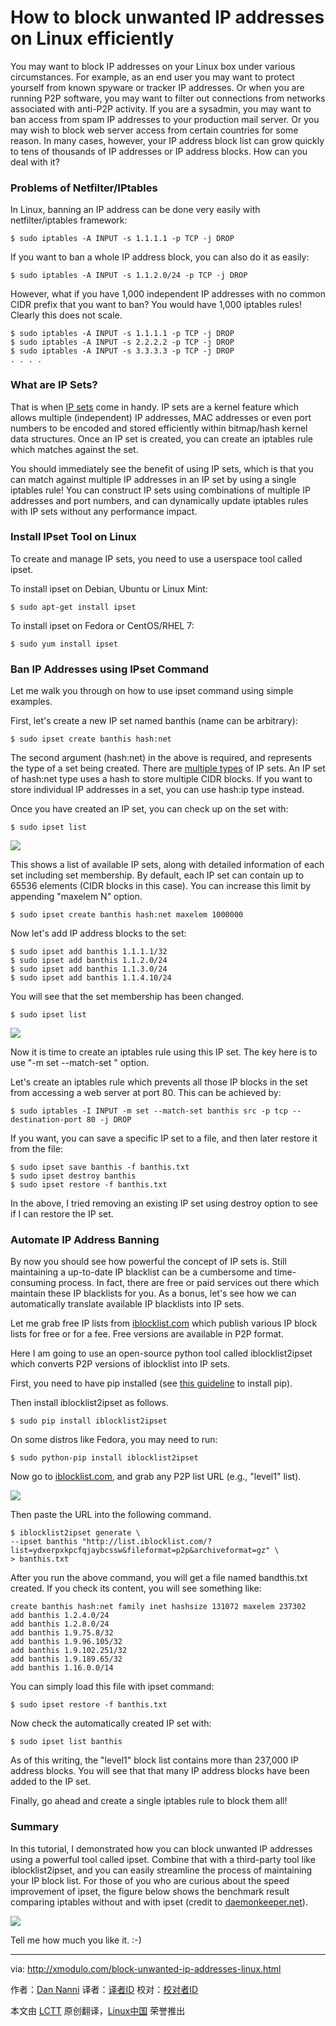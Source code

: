 How to block unwanted IP addresses on Linux efficiently
================================================================================
You may want to block IP addresses on your Linux box under various circumstances. For example, as an end user you may want to protect yourself from known spyware or tracker IP addresses. Or when you are running P2P software, you may want to filter out connections from networks associated with anti-P2P activity. If you are a sysadmin, you may want to ban access from spam IP addresses to your production mail server. Or you may wish to block web server access from certain countries for some reason. In many cases, however, your IP address block list can grow quickly to tens of thousands of IP addresses or IP address blocks. How can you deal with it?

### Problems of Netfilter/IPtables ###

In Linux, banning an IP address can be done very easily with netfilter/iptables framework:

    $ sudo iptables -A INPUT -s 1.1.1.1 -p TCP -j DROP 

If you want to ban a whole IP address block, you can also do it as easily:

    $ sudo iptables -A INPUT -s 1.1.2.0/24 -p TCP -j DROP 

However, what if you have 1,000 independent IP addresses with no common CIDR prefix that you want to ban? You would have 1,000 iptables rules! Clearly this does not scale.

    $ sudo iptables -A INPUT -s 1.1.1.1 -p TCP -j DROP
    $ sudo iptables -A INPUT -s 2.2.2.2 -p TCP -j DROP
    $ sudo iptables -A INPUT -s 3.3.3.3 -p TCP -j DROP
    . . . . 

### What are IP Sets? ###

That is when [IP sets][1] come in handy. IP sets are a kernel feature which allows multiple (independent) IP addresses, MAC addresses or even port numbers to be encoded and stored efficiently within bitmap/hash kernel data structures. Once an IP set is created, you can create an iptables rule which matches against the set.

You should immediately see the benefit of using IP sets, which is that you can match against multiple IP addresses in an IP set by using a single iptables rule! You can construct IP sets using combinations of multiple IP addresses and port numbers, and can dynamically update iptables rules with IP sets without any performance impact.

### Install IPset Tool on Linux ###

To create and manage IP sets, you need to use a userspace tool called ipset.

To install ipset on Debian, Ubuntu or Linux Mint:

    $ sudo apt-get install ipset

To install ipset on Fedora or CentOS/RHEL 7:

    $ sudo yum install ipset 

### Ban IP Addresses using IPset Command ###

Let me walk you through on how to use ipset command using simple examples.

First, let's create a new IP set named banthis (name can be arbitrary):

    $ sudo ipset create banthis hash:net

The second argument (hash:net) in the above is required, and represents the type of a set being created. There are [multiple types][2] of IP sets. An IP set of hash:net type uses a hash to store multiple CIDR blocks. If you want to store individual IP addresses in a set, you can use hash:ip type instead.

Once you have created an IP set, you can check up on the set with:

    $ sudo ipset list 

![](https://farm8.staticflickr.com/7483/15380353464_825dbc45c2_z.jpg)

This shows a list of available IP sets, along with detailed information of each set including set membership. By default, each IP set can contain up to 65536 elements (CIDR blocks in this case). You can increase this limit by appending "maxelem N" option.

    $ sudo ipset create banthis hash:net maxelem 1000000 

Now let's add IP address blocks to the set:

    $ sudo ipset add banthis 1.1.1.1/32
    $ sudo ipset add banthis 1.1.2.0/24
    $ sudo ipset add banthis 1.1.3.0/24
    $ sudo ipset add banthis 1.1.4.10/24 

You will see that the set membership has been changed.

    $ sudo ipset list 

![](https://farm8.staticflickr.com/7518/15380353474_4d6b9dbf63_z.jpg)

Now it is time to create an iptables rule using this IP set. The key here is to use "-m set --match-set <name>" option.

Let's create an iptables rule which prevents all those IP blocks in the set from accessing a web server at port 80. This can be achieved by:

    $ sudo iptables -I INPUT -m set --match-set banthis src -p tcp --destination-port 80 -j DROP 

If you want, you can save a specific IP set to a file, and then later restore it from the file:

    $ sudo ipset save banthis -f banthis.txt
    $ sudo ipset destroy banthis
    $ sudo ipset restore -f banthis.txt 

In the above, I tried removing an existing IP set using destroy option to see if I can restore the IP set. 

### Automate IP Address Banning ###

By now you should see how powerful the concept of IP sets is. Still maintaining a up-to-date IP blacklist can be a cumbersome and time-consuming process. In fact, there are free or paid services out there which maintain these IP blacklists for you. As a bonus, let's see how we can automatically translate available IP blacklists into IP sets.

Let me grab free IP lists from [iblocklist.com][3] which publish various IP block lists for free or for a fee. Free versions are available in P2P format.

Here I am going to use an open-source python tool called iblocklist2ipset which converts P2P versions of iblocklist into IP sets.

First, you need to have pip installed (see [this guideline][4] to install pip). 

Then install iblocklist2ipset as follows.

    $ sudo pip install iblocklist2ipset

On some distros like Fedora, you may need to run:

    $ sudo python-pip install iblocklist2ipset 

Now go to [iblocklist.com][5], and grab any P2P list URL (e.g., "level1" list).

![](https://farm8.staticflickr.com/7523/15976824856_80632f35e1_z.jpg)

Then paste the URL into the following command.

    $ iblocklist2ipset generate \
    --ipset banthis "http://list.iblocklist.com/?list=ydxerpxkpcfqjaybcssw&fileformat=p2p&archiveformat=gz" \
    > banthis.txt 

After you run the above command, you will get a file named bandthis.txt created. If you check its content, you will see something like:

    create banthis hash:net family inet hashsize 131072 maxelem 237302
    add banthis 1.2.4.0/24
    add banthis 1.2.8.0/24
    add banthis 1.9.75.8/32
    add banthis 1.9.96.105/32
    add banthis 1.9.102.251/32
    add banthis 1.9.189.65/32
    add banthis 1.16.0.0/14

You can simply load this file with ipset command:

    $ sudo ipset restore -f banthis.txt

Now check the automatically created IP set with:

    $ sudo ipset list banthis 

As of this writing, the "level1" block list contains more than 237,000 IP address blocks. You will see that that many IP address blocks have been added to the IP set.

Finally, go ahead and create a single iptables rule to block them all!

### Summary ###

In this tutorial, I demonstrated how you can block unwanted IP addresses using a powerful tool called ipset. Combine that with a third-party tool like iblocklist2ipset, and you can easily streamline the process of maintaining your IP block list. For those of you who are curious about the speed improvement of ipset, the figure below shows the benchmark result comparing iptables without and with ipset (credit to [daemonkeeper.net][6]).

![](https://farm8.staticflickr.com/7575/15815220998_e1935c94c0_z.jpg)

Tell me how much you like it. :-)

--------------------------------------------------------------------------------

via: http://xmodulo.com/block-unwanted-ip-addresses-linux.html

作者：[Dan Nanni][a]
译者：[译者ID](https://github.com/译者ID)
校对：[校对者ID](https://github.com/校对者ID)

本文由 [LCTT](https://github.com/LCTT/TranslateProject) 原创翻译，[Linux中国](http://linux.cn/) 荣誉推出

[a]:http://xmodulo.com/author/nanni
[1]:http://ipset.netfilter.org/
[2]:http://ipset.netfilter.org/features.html
[3]:https://www.iblocklist.com/lists.php
[4]:http://ask.xmodulo.com/install-pip-linux.html
[5]:https://www.iblocklist.com/lists.php
[6]:http://daemonkeeper.net/781/mass-blocking-ip-addresses-with-ipset/